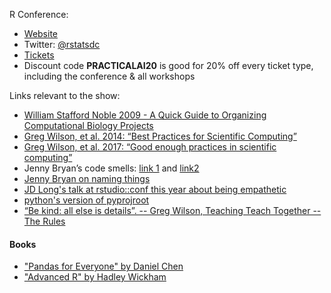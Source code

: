 R Conference:

- [Website](https://rstats.ai/gov/?utm_source=practicalai)
- Twitter: [@rstatsdc](https://twitter.com/rstatsdc)
- [Tickets](rstats.ai/tickets?utm_source=practicalai) 
- Discount code **PRACTICALAI20** is good for 20% off every ticket type, including the conference & all workshops

Links relevant to the show:

- [William Stafford Noble 2009 - A Quick Guide to Organizing Computational Biology Projects](https://journals.plos.org/ploscompbiol/article?id=10.1371/journal.pcbi.1000424)
- [Greg Wilson, et al. 2014: “Best Practices for Scientific Computing”](https://journals.plos.org/plosbiology/article?id=10.1371/journal.pbio.1001745)
- [Greg Wilson, et al. 2017: “Good enough practices in scientific computing”](https://journals.plos.org/ploscompbiol/article?id=10.1371/journal.pcbi.1005510)
- Jenny Bryan’s code smells: [link 1](https://www.youtube.com/watch?v=7oyiPBjLAWY) and [link2](https://speakerdeck.com/jennybc/code-smells-and-feels?slide=23)
- [Jenny Bryan on naming things](https://speakerdeck.com/jennybc/how-to-name-files)
- [JD Long's talk at rstudio::conf this year about being empathetic](https://resources.rstudio.com/rstudio-conf-2019/putting-empathy-in-action-building-a-community-of-practice-for-analytics-in-a-global-corporation)
- [python's version of pyprojroot](https://github.com/chendaniely/pyprojroot)
- [“Be kind: all else is details”. -- Greg Wilson, Teaching Teach Together -- The Rules](http://teachtogether.tech/)

#### Books

- ["Pandas for Everyone" by Daniel Chen](https://www.amazon.com/dp/0137891156)
- ["Advanced R" by Hadley Wickham](https://www.amazon.com/dp/0815384572)
